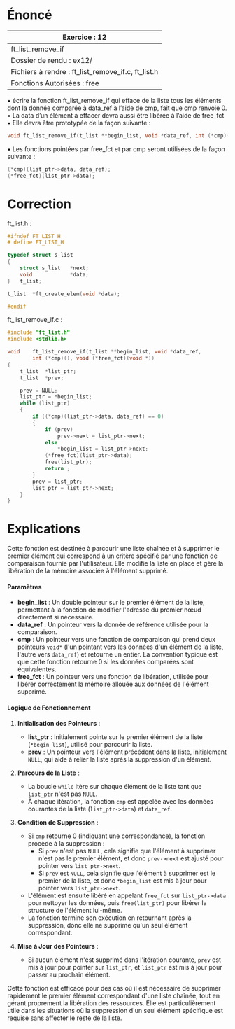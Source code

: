 # Énoncé

| Exercice : 12                                      |
| -------------------------------------------------- |
| ft_list_remove_if                                  |
| Dossier de rendu : ex12/                           |
| Fichiers à rendre : ft_list_remove_if.c, ft_list.h |
| Fonctions Autorisées : free                        |
• écrire la fonction ft_list_remove_if qui efface de la liste tous les éléments dont la donnée comparée à data_ref à l’aide de cmp, fait que cmp renvoie 0.
• La data d’un élément à effacer devra aussi être libèrée à l’aide de free_fct
• Elle devra être prototypée de la façon suivante :
```C
void ft_list_remove_if(t_list **begin_list, void *data_ref, int (*cmp)(), void (*free_fct)(void *));
```
• Les fonctions pointées par free_fct et par cmp seront utilisées de la façon suivante :
```C
(*cmp)(list_ptr->data, data_ref);
(*free_fct)(list_ptr->data);
```
# Correction
ft_list.h :
```C
#ifndef FT_LIST_H
# define FT_LIST_H

typedef struct s_list
{
	struct s_list	*next;
	void			*data;
}	t_list;

t_list	*ft_create_elem(void *data);

#endif
```

ft_list_remove_if.c :
```C
#include "ft_list.h"
#include <stdlib.h>

void	ft_list_remove_if(t_list **begin_list, void *data_ref,
		int (*cmp)(), void (*free_fct)(void *))
{
	t_list	*list_ptr;
	t_list	*prev;

	prev = NULL;
	list_ptr = *begin_list;
	while (list_ptr)
	{
		if ((*cmp)(list_ptr->data, data_ref) == 0)
		{
			if (prev)
				prev->next = list_ptr->next;
			else
				*begin_list = list_ptr->next;
			(*free_fct)(list_ptr->data);
			free(list_ptr);
			return ;
		}
		prev = list_ptr;
		list_ptr = list_ptr->next;
	}
}
```
# Explications


Cette fonction est destinée à parcourir une liste chaînée et à supprimer le premier élément qui correspond à un critère spécifié par une fonction de comparaison fournie par l'utilisateur. Elle modifie la liste en place et gère la libération de la mémoire associée à l'élément supprimé.

#### Paramètres
- **begin_list** : Un double pointeur sur le premier élément de la liste, permettant à la fonction de modifier l'adresse du premier nœud directement si nécessaire.
- **data_ref** : Un pointeur vers la donnée de référence utilisée pour la comparaison.
- **cmp** : Un pointeur vers une fonction de comparaison qui prend deux pointeurs `void*` (l'un pointant vers les données d'un élément de la liste, l'autre vers `data_ref`) et retourne un entier. La convention typique est que cette fonction retourne 0 si les données comparées sont équivalentes.
- **free_fct** : Un pointeur vers une fonction de libération, utilisée pour libérer correctement la mémoire allouée aux données de l'élément supprimé.

#### Logique de Fonctionnement
1. **Initialisation des Pointeurs** :
   - **list_ptr** : Initialement pointe sur le premier élément de la liste (`*begin_list`), utilisé pour parcourir la liste.
   - **prev** : Un pointeur vers l'élément précédent dans la liste, initialement `NULL`, qui aide à relier la liste après la suppression d'un élément.

2. **Parcours de la Liste** :
   - La boucle `while` itère sur chaque élément de la liste tant que `list_ptr` n'est pas `NULL`.
   - À chaque itération, la fonction `cmp` est appelée avec les données courantes de la liste (`list_ptr->data`) et `data_ref`.

3. **Condition de Suppression** :
   - Si `cmp` retourne 0 (indiquant une correspondance), la fonction procède à la suppression :
     - Si `prev` n'est pas `NULL`, cela signifie que l'élément à supprimer n'est pas le premier élément, et donc `prev->next` est ajusté pour pointer vers `list_ptr->next`.
     - Si `prev` est `NULL`, cela signifie que l'élément à supprimer est le premier de la liste, et donc `*begin_list` est mis à jour pour pointer vers `list_ptr->next`.
   - L'élément est ensuite libéré en appelant `free_fct` sur `list_ptr->data` pour nettoyer les données, puis `free(list_ptr)` pour libérer la structure de l'élément lui-même.
   - La fonction termine son exécution en retournant après la suppression, donc elle ne supprime qu'un seul élément correspondant.

4. **Mise à Jour des Pointeurs** :
   - Si aucun élément n'est supprimé dans l'itération courante, `prev` est mis à jour pour pointer sur `list_ptr`, et `list_ptr` est mis à jour pour passer au prochain élément.


Cette fonction est efficace pour des cas où il est nécessaire de supprimer rapidement le premier élément correspondant d'une liste chaînée, tout en gérant proprement la libération des ressources. Elle est particulièrement utile dans les situations où la suppression d'un seul élément spécifique est requise sans affecter le reste de la liste.